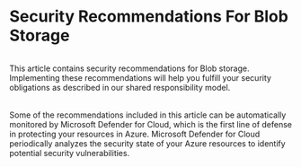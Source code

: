 # Security Recommendations For Blob Storage
######
This article contains security recommendations for Blob storage. Implementing these recommendations will help you fulfill your security obligations as described in our shared responsibility model.
######
Some of the recommendations included in this article can be automatically monitored by Microsoft Defender for Cloud, which is the first line of defense in protecting your resources in Azure. Microsoft Defender for Cloud periodically analyzes the security state of your Azure resources to identify potential security vulnerabilities.